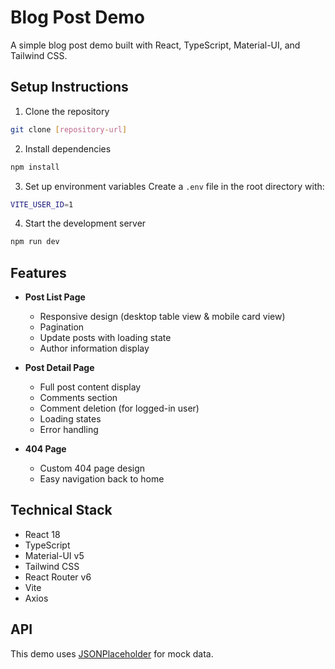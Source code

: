 # Blog Post Demo

A simple blog post demo built with React, TypeScript, Material-UI, and Tailwind CSS.

## Setup Instructions

1. Clone the repository

```bash
git clone [repository-url]
```

2. Install dependencies

```bash
npm install
```

3. Set up environment variables
   Create a `.env` file in the root directory with:

```bash
VITE_USER_ID=1
```

4. Start the development server

```bash
npm run dev
```

## Features

- **Post List Page**

  - Responsive design (desktop table view & mobile card view)
  - Pagination
  - Update posts with loading state
  - Author information display

- **Post Detail Page**

  - Full post content display
  - Comments section
  - Comment deletion (for logged-in user)
  - Loading states
  - Error handling

- **404 Page**
  - Custom 404 page design
  - Easy navigation back to home

## Technical Stack

- React 18
- TypeScript
- Material-UI v5
- Tailwind CSS
- React Router v6
- Vite
- Axios

## API

This demo uses [JSONPlaceholder](https://jsonplaceholder.typicode.com/) for mock data.

